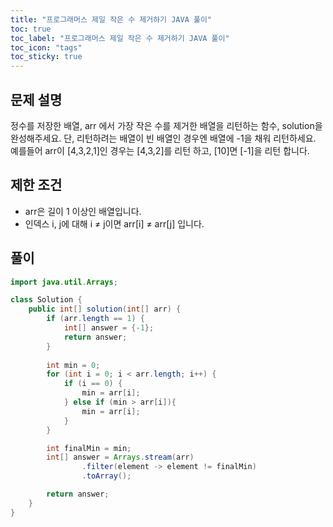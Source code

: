 ```yaml
---
title: "프로그래머스 제일 작은 수 제거하기 JAVA 풀이"
toc: true
toc_label: "프로그래머스 제일 작은 수 제거하기 JAVA 풀이"
toc_icon: "tags"
toc_sticky: true
---
```

## 문제 설명
정수를 저장한 배열, arr 에서 가장 작은 수를 제거한 배열을 리턴하는 함수, solution을 완성해주세요. 단, 리턴하려는 배열이 빈 배열인 경우엔 배열에 -1을 채워 리턴하세요. 예를들어 arr이 [4,3,2,1]인 경우는 [4,3,2]를 리턴 하고, [10]면 [-1]을 리턴 합니다.

## 제한 조건
- arr은 길이 1 이상인 배열입니다.
- 인덱스 i, j에 대해 i ≠ j이면 arr[i] ≠ arr[j] 입니다.

## 풀이
```java
import java.util.Arrays;

class Solution {
    public int[] solution(int[] arr) {
        if (arr.length == 1) {
            int[] answer = {-1};
            return answer;
        }
        
        int min = 0;
        for (int i = 0; i < arr.length; i++) {
            if (i == 0) {
                min = arr[i];
            } else if (min > arr[i]){
                min = arr[i];
            }
        }

        int finalMin = min;
        int[] answer = Arrays.stream(arr)
                .filter(element -> element != finalMin)
                .toArray();

        return answer;
    }
}
```
